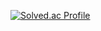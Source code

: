 [![Solved.ac Profile](http://mazassumnida.wtf/api/v2/generate_badge?boj=이름)](https://solved.ac/l_hyun/)
